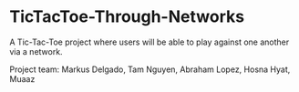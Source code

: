 # TicTacToe-Through-Networks

A Tic-Tac-Toe project where users will be able to play against one another via a network. 

Project team: Markus Delgado, Tam Nguyen, Abraham Lopez, Hosna Hyat, Muaaz
